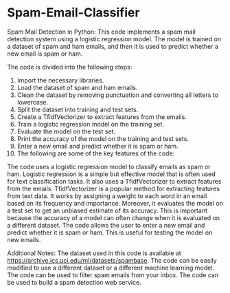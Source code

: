 # Spam-Email-Classifier
Spam Mail Detection in Python:
This code implements a spam mail detection system using a logistic regression model. The model is trained on a dataset of spam and ham emails, and then it is used to predict whether a new email is spam or ham.

The code is divided into the following steps:

1. Import the necessary libraries.
2. Load the dataset of spam and ham emails.
3. Clean the dataset by removing punctuation and converting all letters to lowercase.
4. Split the dataset into training and test sets.
5. Create a TfidfVectorizer to extract features from the emails.
6. Train a logistic regression model on the training set.
7. Evaluate the model on the test set.
8. Print the accuracy of the model on the training and test sets.
9. Enter a new email and predict whether it is spam or ham.
10. The following are some of the key features of the code:

The code uses a logistic regression model to classify emails as spam or ham. Logistic regression is a simple but effective model that is often used for text classification tasks.
It also uses a TfidfVectorizer to extract features from the emails. TfidfVectorizer is a popular method for extracting features from text data. It works by assigning a weight to each word in an email based on its frequency and importance.
Moreover, it evaluates the model on a test set to get an unbiased estimate of its accuracy. This is important because the accuracy of a model can often change when it is evaluated on a different dataset.
The code allows the user to enter a new email and predict whether it is spam or ham. This is useful for testing the model on new emails.

Additional Notes:
The dataset used in this code is available at https://archive.ics.uci.edu/ml/datasets/spambase.
The code can be easily modified to use a different dataset or a different machine learning model.
The code can be used to filter spam emails from your inbox.
The code can be used to build a spam detection web service.
